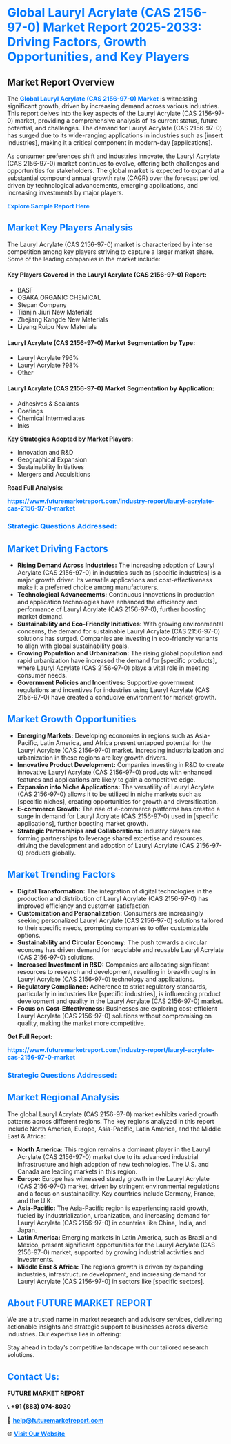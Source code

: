 <h1 style="color: #007BFF;">Global Lauryl Acrylate (CAS 2156-97-0) Market Report 2025-2033: Driving Factors, Growth Opportunities, and Key Players</h1>

<section id="overview">
<h2>Market Report Overview</h2>
<p>The <a href="https://www.futuremarketreport.com/industry-report/lauryl-acrylate-cas-2156-97-0-market" style="color: #007BFF; text-decoration: none;"><strong>Global Lauryl Acrylate (CAS 2156-97-0) Market</strong></a> is witnessing significant growth, driven by increasing demand across various industries. This report delves into the key aspects of the Lauryl Acrylate (CAS 2156-97-0) market, providing a comprehensive analysis of its current status, future potential, and challenges. The demand for Lauryl Acrylate (CAS 2156-97-0) has surged due to its wide-ranging applications in industries such as [insert industries], making it a critical component in modern-day [applications].</p>
<p>As consumer preferences shift and industries innovate, the Lauryl Acrylate (CAS 2156-97-0) market continues to evolve, offering both challenges and opportunities for stakeholders. The global market is expected to expand at a substantial compound annual growth rate (CAGR) over the forecast period, driven by technological advancements, emerging applications, and increasing investments by major players.</p>
</section>

<section id="overview">
<p><a href="https://www.futuremarketreport.com/request-sample/reportId=90300" style="color: #007BFF; text-decoration: none;"><strong>Explore Sample Report Here</strong></a></p>
</section>

<section id="key-players">
<h2 style="color: #007BFF;">Market Key Players Analysis</h2>
<p>The Lauryl Acrylate (CAS 2156-97-0) market is characterized by intense competition among key players striving to capture a larger market share. Some of the leading companies in the market include:</p>
<h4>Key Players Covered in the Lauryl Acrylate (CAS 2156-97-0) Report:</h4>
<ul><li>BASF</li><li>OSAKA ORGANIC CHEMICAL</li><li>Stepan Company</li><li>Tianjin Jiuri New Materials</li><li>Zhejiang Kangde New Materials</li><li>Liyang Ruipu New Materials</li></ul>
<h4>Lauryl Acrylate (CAS 2156-97-0) Market Segmentation by Type:</h4>
<ul><li>Lauryl Acrylate ?96%</li><li>Lauryl Acrylate ?98%</li><li>Other</li></ul>

<h4>Lauryl Acrylate (CAS 2156-97-0) Market Segmentation by Application:</h4>
<ul><li>Adhesives &amp; Sealants</li><li>Coatings</li><li>Chemical Intermediates</li><li>Inks</li></ul>
<p><strong>Key Strategies Adopted by Market Players:</strong></p>
<ul>
<li>Innovation and R&D</li>
<li>Geographical Expansion</li>
<li>Sustainability Initiatives</li>
<li>Mergers and Acquisitions</li>
</ul>
</section>

<section>
<p><strong>Read Full Analysis: </strong></p><a href="https://www.futuremarketreport.com/industry-report/lauryl-acrylate-cas-2156-97-0-market" style="color: #007BFF; text-decoration: none;"><strong>https://www.futuremarketreport.com/industry-report/lauryl-acrylate-cas-2156-97-0-market</strong></a>
<h3 style="color: #007BFF;">Strategic Questions Addressed:</h3>
</section>

<section id="driving-factors">
<h2 style="color: #007BFF;">Market Driving Factors</h2>
<ul>
<li><strong>Rising Demand Across Industries:</strong> The increasing adoption of Lauryl Acrylate (CAS 2156-97-0) in industries such as [specific industries] is a major growth driver. Its versatile applications and cost-effectiveness make it a preferred choice among manufacturers.</li>
<li><strong>Technological Advancements:</strong> Continuous innovations in production and application technologies have enhanced the efficiency and performance of Lauryl Acrylate (CAS 2156-97-0), further boosting market demand.</li>
<li><strong>Sustainability and Eco-Friendly Initiatives:</strong> With growing environmental concerns, the demand for sustainable Lauryl Acrylate (CAS 2156-97-0) solutions has surged. Companies are investing in eco-friendly variants to align with global sustainability goals.</li>
<li><strong>Growing Population and Urbanization:</strong> The rising global population and rapid urbanization have increased the demand for [specific products], where Lauryl Acrylate (CAS 2156-97-0) plays a vital role in meeting consumer needs.</li>
<li><strong>Government Policies and Incentives:</strong> Supportive government regulations and incentives for industries using Lauryl Acrylate (CAS 2156-97-0) have created a conducive environment for market growth.</li>
</ul>
</section>

<section id="growth-opportunities">
<h2 style="color: #007BFF;">Market Growth Opportunities</h2>
<ul>
<li><strong>Emerging Markets:</strong> Developing economies in regions such as Asia-Pacific, Latin America, and Africa present untapped potential for the Lauryl Acrylate (CAS 2156-97-0) market. Increasing industrialization and urbanization in these regions are key growth drivers.</li>
<li><strong>Innovative Product Development:</strong> Companies investing in R&D to create innovative Lauryl Acrylate (CAS 2156-97-0) products with enhanced features and applications are likely to gain a competitive edge.</li>
<li><strong>Expansion into Niche Applications:</strong> The versatility of Lauryl Acrylate (CAS 2156-97-0) allows it to be utilized in niche markets such as [specific niches], creating opportunities for growth and diversification.</li>
<li><strong>E-commerce Growth:</strong> The rise of e-commerce platforms has created a surge in demand for Lauryl Acrylate (CAS 2156-97-0) used in [specific applications], further boosting market growth.</li>
<li><strong>Strategic Partnerships and Collaborations:</strong> Industry players are forming partnerships to leverage shared expertise and resources, driving the development and adoption of Lauryl Acrylate (CAS 2156-97-0) products globally.</li>
</ul>
</section>

<section id="trending-factors">
<h2 style="color: #007BFF;">Market Trending Factors</h2>
<ul>
<li><strong>Digital Transformation:</strong> The integration of digital technologies in the production and distribution of Lauryl Acrylate (CAS 2156-97-0) has improved efficiency and customer satisfaction.</li>
<li><strong>Customization and Personalization:</strong> Consumers are increasingly seeking personalized Lauryl Acrylate (CAS 2156-97-0) solutions tailored to their specific needs, prompting companies to offer customizable options.</li>
<li><strong>Sustainability and Circular Economy:</strong> The push towards a circular economy has driven demand for recyclable and reusable Lauryl Acrylate (CAS 2156-97-0) solutions.</li>
<li><strong>Increased Investment in R&D:</strong> Companies are allocating significant resources to research and development, resulting in breakthroughs in Lauryl Acrylate (CAS 2156-97-0) technology and applications.</li>
<li><strong>Regulatory Compliance:</strong> Adherence to strict regulatory standards, particularly in industries like [specific industries], is influencing product development and quality in the Lauryl Acrylate (CAS 2156-97-0) market.</li>
<li><strong>Focus on Cost-Effectiveness:</strong> Businesses are exploring cost-efficient Lauryl Acrylate (CAS 2156-97-0) solutions without compromising on quality, making the market more competitive.</li>
</ul>
</section>

<section>
<p><strong>Get Full Report: </strong></p><a href="https://www.futuremarketreport.com/industry-report/lauryl-acrylate-cas-2156-97-0-market" style="color: #007BFF; text-decoration: none;"><strong>https://www.futuremarketreport.com/industry-report/lauryl-acrylate-cas-2156-97-0-market</strong></a>
<h3 style="color: #007BFF;">Strategic Questions Addressed:</h3>
</section>


<section id="regional-analysis">
<h2 style="color: #007BFF;">Market Regional Analysis</h2>
<p>The global Lauryl Acrylate (CAS 2156-97-0) market exhibits varied growth patterns across different regions. The key regions analyzed in this report include North America, Europe, Asia-Pacific, Latin America, and the Middle East & Africa:</p>
<ul>
<li><strong>North America:</strong> This region remains a dominant player in the Lauryl Acrylate (CAS 2156-97-0) market due to its advanced industrial infrastructure and high adoption of new technologies. The U.S. and Canada are leading markets in this region.</li>
<li><strong>Europe:</strong> Europe has witnessed steady growth in the Lauryl Acrylate (CAS 2156-97-0) market, driven by stringent environmental regulations and a focus on sustainability. Key countries include Germany, France, and the U.K.</li>
<li><strong>Asia-Pacific:</strong> The Asia-Pacific region is experiencing rapid growth, fueled by industrialization, urbanization, and increasing demand for Lauryl Acrylate (CAS 2156-97-0) in countries like China, India, and Japan.</li>
<li><strong>Latin America:</strong> Emerging markets in Latin America, such as Brazil and Mexico, present significant opportunities for the Lauryl Acrylate (CAS 2156-97-0) market, supported by growing industrial activities and investments.</li>
<li><strong>Middle East & Africa:</strong> The region’s growth is driven by expanding industries, infrastructure development, and increasing demand for Lauryl Acrylate (CAS 2156-97-0) in sectors like [specific sectors].</li>
</ul>
</section>

<footer>
<h2 style="color: #007BFF;">About FUTURE MARKET REPORT</h2>
<p>We are a trusted name in market research and advisory services, delivering actionable insights and strategic support to businesses across diverse industries. Our expertise lies in offering:</p>

<p>Stay ahead in today’s competitive landscape with our tailored research solutions.</p>

<h2 style="color: #007BFF;">Contact Us:</h2>
<p><strong>FUTURE MARKET REPORT</strong></p>
<p>📞 <strong>+91 (883) 074-8030</strong></p>
<p>📧 <strong><a href="mailto:help@futuremarketreport.com" style="color: #007BFF;">help@futuremarketreport.com</a></strong></p>
<p>🌐 <strong><a href="https://www.futuremarketreport.com/" style="color: #007BFF;">Visit Our Website</a></strong></p>
</footer>